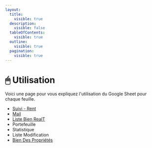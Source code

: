 ```yaml
---
layout:
  title:
    visible: true
  description:
    visible: false
  tableOfContents:
    visible: true
  outline:
    visible: true
  pagination:
    visible: true
---
```


# 🖱 Utilisation

Voici une page pour vous expliquez l'utilisation du Google Sheet pour chaque feuille.

* &#x20;[Suivi - Rent](suivi-rent.md)
* &#x20;[Mail](mail.md)
* [Liste Bien RealT](liste-bien-realt.md)
* Portefeuille
* Statistique
* Liste Modification
* [Bien Des Propriétés](bien-des-proprietes.md)
